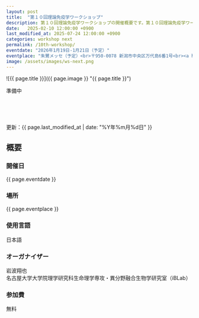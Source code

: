 ```yaml
---
layout: post
title:  "第１０回理論免疫学ワークショップ"
description: 第１０回理論免疫学ワークショップの開催概要です。第１０回理論免疫学ワークショップの開催日・開催場所・開催趣旨・共催情報などを確認できます。第１０回理論免疫学ワークショップの参加登録はこちらから。
date:   2025-02-10 12:00:00 +0900
last_modified_at: 2025-07-24 12:00:00 +0900
categories: workshop next
permalink: /10th-workshop/
eventdate: "2026年1月19日-1月21日（予定）"
eventplace: "朱鷺メッセ（予定）<br>〒950-0078 新潟市中央区万代島6番1号<br><a href='https://maps.app.goo.gl/fCJ4VyXkYwFk4UGd9'>Googleマップ</a><br><a href='https://www.tokimesse.com/'>朱鷺メッセ　新潟コンベンションセンター</a>"
image: /assets/images/ws-next.png
---
```


![{{ page.title }}]({{ page.image }} "{{ page.title }}")

準備中

<div style="height:50px"></div>

更新：{{ page.last_modified_at | date: "%Y年%m月%d日" }}

## 概要

<div class="cf">
  <div class="page-column50">
    <h3>開催日</h3>
    <p>{{ page.eventdate }}</p>
    <h3>場所</h3>
    <p>{{ page.eventplace }}</p>
  </div>

  <div class="page-column50">
    <h3>使用言語</h3>
    <p>日本語</p>
    <h3>オーガナイザー</h3>
    <p>岩波翔也<br>
      名古屋大学大学院理学研究科生命理学専攻・異分野融合生物学研究室（iBLab）</p>
    <h3>参加費</h3>
    <p>無料</p>
  </div>
</div>